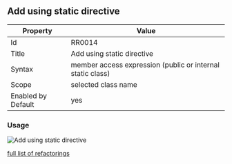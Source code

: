 ## Add using static directive

Property | Value
--- | --- 
Id | RR0014
Title | Add using static directive
Syntax | member access expression \(public or internal static class\)
Scope | selected class name
Enabled by Default | yes

### Usage

![Add using static directive](../../images/refactorings/AddUsingStaticDirective.png)

[full list of refactorings](Refactorings.md)
